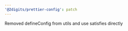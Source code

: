 ```yaml
---
'@2digits/prettier-config': patch
---
```


Removed defineConfig from utils and use satisfies directly
